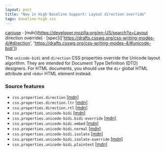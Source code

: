 ```yaml
---
layout: post
title: "New in High Baseline Support: Layout direction override"
tags: baseline-high css
---
```


[caniuse](https://caniuse.com/?search=layout-direction-override) · [mdn](https://developer.mozilla.org/en-US/search?q=Layout direction override) · [spec](['https://drafts.csswg.org/css-writing-modes-4/#direction', 'https://drafts.csswg.org/css-writing-modes-4/#unicode-bidi'])

The `unicode-bidi` and `direction` CSS properties override the Unicode layout algorithm. They are intended for Document Type Definition (DTD) designers. For HTML documents, you should use the `dir` global HTML attribute and `<bdo>` HTML element instead.

### Source features

- ``css.properties.direction`` [[mdn]](https://developer.mozilla.org/en-US/search?q=css.properties.direction)
- ``css.properties.direction.ltr`` [[mdn]](https://developer.mozilla.org/en-US/search?q=css.properties.direction.ltr)
- ``css.properties.direction.rtl`` [[mdn]](https://developer.mozilla.org/en-US/search?q=css.properties.direction.rtl)
- ``css.properties.unicode-bidi`` [[mdn]](https://developer.mozilla.org/en-US/search?q=css.properties.unicode-bidi)
- ``css.properties.unicode-bidi.bidi-override`` [[mdn]](https://developer.mozilla.org/en-US/search?q=css.properties.unicode-bidi.bidi-override)
- ``css.properties.unicode-bidi.embed`` [[mdn]](https://developer.mozilla.org/en-US/search?q=css.properties.unicode-bidi.embed)
- ``css.properties.unicode-bidi.normal`` [[mdn]](https://developer.mozilla.org/en-US/search?q=css.properties.unicode-bidi.normal)
- ``css.properties.unicode-bidi.isolate`` [[mdn]](https://developer.mozilla.org/en-US/search?q=css.properties.unicode-bidi.isolate)
- ``css.properties.unicode-bidi.isolate-override`` [[mdn]](https://developer.mozilla.org/en-US/search?q=css.properties.unicode-bidi.isolate-override)
- ``css.properties.unicode-bidi.plaintext`` [[mdn]](https://developer.mozilla.org/en-US/search?q=css.properties.unicode-bidi.plaintext)

